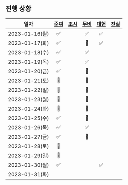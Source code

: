 ## 진행 상황

|      일자      | [준찌](https://github.com/juunzzi) | [조시](https://github.com/hyunrrr) | [무비](https://github.com/byhhh2) | [대헌](https://github.com/asiloveyou) | [진실](https://github.com/kauthenticity) |
| :------------: | :--------------------------------: | :--------------------------------: | :-------------------------------: | :-----------------------------------: | :--------------------------------------: |
| 2023-01-16(월) |                 ✅                 |                                    |                ✅                 |                  ✅                   |                                          |
| 2023-01-17(화) |                 ✅                 |                                    |                🐶                 |                  ✅                   |                                          |
| 2023-01-18(수) |                 ✅                 |                                    |                ✅                 |                                       |                                          |
| 2023-01-19(목) |                 ✅                 |                                    |                ✅                 |                                       |                                          |
| 2023-01-20(금) |                 ✅                 |                                    |                🐶                 |                                       |                                          |
| 2023-01-21(토) |                 🐶                 |                                    |                🐶                 |                                       |                                          |
| 2023-01-22(일) |                 🐶                 |                                    |                🐶                 |                                       |                                          |
| 2023-01-23(월) |                 🐶                 |                                    |                🐶                 |                                       |                                          |
| 2023-01-24(화) |                 🐶                 |                                    |                🐶                 |                                       |                                          |
| 2023-01-25(수) |                 ✅                 |                                    |                🐶                 |                                       |                                          |
| 2023-01-26(목) |                 ✅                 |                                    |                ✅                 |                                       |                                          |
| 2023-01-27(금) |                 ✅                 |                                    |                🐶                  |                                       |                                          |
| 2023-01-28(토) |                 🐶                   |                                    |                                   |                                       |                                          |
| 2023-01-29(일) |                 🐶                   |                                    |                                   |                                       |                                          |
| 2023-01-30(월) |                 ✅                  |                                    |                                   |                      ✅                |                                          |
| 2023-01-31(화) |                                    |                                    |                                   |                                       |                                          |

